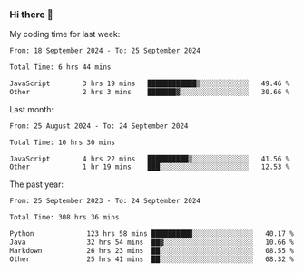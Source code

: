 ### Hi there 👋

My coding time for last week:

<!--START_SECTION:week-->

```txt
From: 18 September 2024 - To: 25 September 2024

Total Time: 6 hrs 44 mins

JavaScript        3 hrs 19 mins   ████████████▒░░░░░░░░░░░░   49.46 %
Other             2 hrs 3 mins    ███████▓░░░░░░░░░░░░░░░░░   30.66 %
```

<!--END_SECTION:week-->

Last month:

<!--START_SECTION:month-->

```txt
From: 25 August 2024 - To: 24 September 2024

Total Time: 10 hrs 30 mins

JavaScript        4 hrs 22 mins   ██████████▒░░░░░░░░░░░░░░   41.56 %
Other             1 hr 19 mins    ███░░░░░░░░░░░░░░░░░░░░░░   12.53 %
```

<!--END_SECTION:month-->

The past year:

<!--START_SECTION:year-->

```txt
From: 25 September 2023 - To: 24 September 2024

Total Time: 308 hrs 36 mins

Python             123 hrs 58 mins ██████████░░░░░░░░░░░░░░░   40.17 %
Java               32 hrs 54 mins  ██▓░░░░░░░░░░░░░░░░░░░░░░   10.66 %
Markdown           26 hrs 23 mins  ██░░░░░░░░░░░░░░░░░░░░░░░   08.55 %
Other              25 hrs 41 mins  ██░░░░░░░░░░░░░░░░░░░░░░░   08.32 %
```

<!--END_SECTION:year-->
